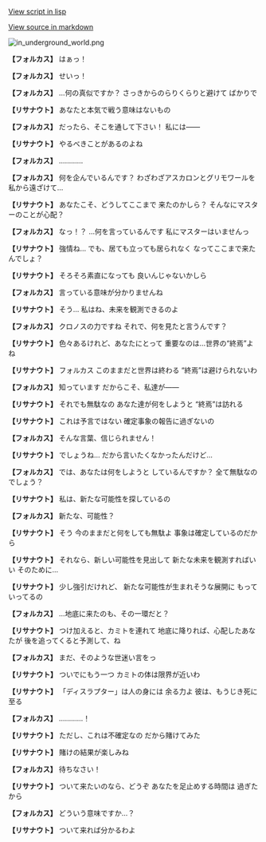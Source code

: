 [View script in lisp](../scripts/210111110.txt)

[View source in markdown](210111110.md)

![in_underground_world.png](../images/backgrounds/in_underground_world.png)

**【フォルカス】**
はぁっ！

**【フォルカス】**
せいっ！

**【フォルカス】**
…何の真似ですか？
さっきからのらりくらりと避けて
ばかりで

**【リサナウト】**
あなたと本気で戦う意味はないもの

**【フォルカス】**
だったら、そこを通して下さい！
私には――

**【リサナウト】**
やるべきことがあるのよね

**【フォルカス】**
…………

**【フォルカス】**
何を企んでいるんです？
わざわざアスカロンとグリモワールを
私から遠ざけて…

**【リサナウト】**
あなたこそ、どうしてここまで
来たのかしら？
そんなにマスターのことが心配？

**【フォルカス】**
なっ！？
…何を言っているんです
私にマスターはいませんっ

**【リサナウト】**
強情ね…
でも、居ても立っても居られなく
なってここまで来たんでしょ？

**【リサナウト】**
そろそろ素直になっても
良いんじゃないかしら

**【フォルカス】**
言っている意味が分かりませんね

**【リサナウト】**
そう…
私はね、未来を観測できるのよ

**【フォルカス】**
クロノスの力ですね
それで、何を見たと言うんです？

**【リサナウト】**
色々あるけれど、あなたにとって
重要なのは…世界の“終焉”よね

**【リサナウト】**
フォルカス
このままだと世界は終わる
“終焉”は避けられないわ

**【フォルカス】**
知っています
だからこそ、私達が――

**【リサナウト】**
それでも無駄なの
あなた達が何をしようと
“終焉”は訪れる

**【リサナウト】**
これは予言ではない
確定事象の報告に過ぎないの

**【フォルカス】**
そんな言葉、信じられません！

**【リサナウト】**
でしょうね…
だから言いたくなかったんだけど…

**【フォルカス】**
では、あなたは何をしようと
しているんですか？
全て無駄なのでしょう？

**【リサナウト】**
私は、新たな可能性を探しているの

**【フォルカス】**
新たな、可能性？

**【リサナウト】**
そう
今のままだと何をしても無駄よ
事象は確定しているのだから

**【リサナウト】**
それなら、新しい可能性を見出して
新たな未来を観測すればいい
そのために…

**【リサナウト】**
少し強引だけれど、
新たな可能性が生まれそうな展開に
もっていってるの

**【フォルカス】**
…地底に来たのも、その一環だと？

**【リサナウト】**
つけ加えると、カミトを連れて
地底に降りれば、心配したあなたが
後を追ってくると予測して、ね

**【フォルカス】**
まだ、そのような世迷い言をっ

**【リサナウト】**
ついでにもう一つ
カミトの体は限界が近いわ

**【リサナウト】**
「ディスラプター」は人の身には
余る力よ
彼は、もうじき死に至る

**【フォルカス】**
…………！

**【リサナウト】**
ただし、これは不確定なの
だから賭けてみた

**【リサナウト】**
賭けの結果が楽しみね

**【フォルカス】**
待ちなさい！

**【リサナウト】**
ついて来たいのなら、どうぞ
あなたを足止めする時間は
過ぎたから

**【フォルカス】**
どういう意味ですか…？

**【リサナウト】**
ついて来れば分かるわよ